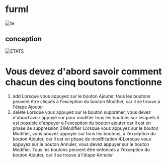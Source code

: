 # furml
![te](https://user-images.githubusercontent.com/116549434/204232985-c6e8b811-b236-4f05-9d4a-d51f6c2c68aa.PNG)
## conception
![ETATS](https://user-images.githubusercontent.com/116549434/205171204-513f0269-c491-4af8-8c1c-eac3458629e8.png)

# Vous devez d'abord savoir comment chacun des cinq boutons fonctionne
1) add Lorsque vous appuyez sur le bouton Ajouter, tous les boutons peuvent être cliqués à l'exception du bouton Modifier, car il se trouve à l'étape Ajouter
2) delete Lorsque vous appuyez sur le bouton supprimer, vous devez d'abord avoir appuyé sur pour modifier tous les boutons sur lesquels il est possible d'appuyer à l'exception du bouton ajouter car il est en phase de suppression
3)Modifier Lorsque vous appuyez sur le bouton Modifier, vous pouvez appuyer sur tous les boutons, à l'exception du bouton Ajouter, car il est en phase de modification
4)Lorsque vous appuyez sur le bouton Annuler, vous devez appuyer sur le bouton Modifier. Tous les boutons peuvent être enfoncés à l'exception du bouton Ajouter, car il se trouve à l'étape Annuler

